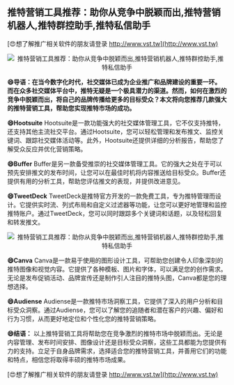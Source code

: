 ## **推特营销工具推荐：助你从竞争中脱颖而出,推特营销机器人,推特群控助手,推特私信助手**

[😍想了解推广相关软件的朋友请登录 http://www.vst.tw](http://www.vst.tw)

 <center><img src="https://vst.tw/MP4/tuiguang/png/6.png" alt="推特营销工具推荐：助你从竞争中脱颖而出,推特营销机器人,推特群控助手,推特私信助手"></center>

**😄导语：在当今数字化时代，社交媒体已成为企业推广和品牌建设的重要一环。而在众多社交媒体平台中，推特无疑是一个极具潜力的渠道。然而，如何在激烈的竞争中脱颖而出，将自己的品牌传播给更多的目标受众？本文将向您推荐几款强大的推特营销工具，帮助您实现推特市场的成功。**

**😄Hootsuite**
Hootsuite是一款功能强大的社交媒体管理工具，它不仅支持推特，还支持其他主流社交平台。通过Hootsuite，您可以轻松管理和发布推文、监控关键词、跟踪社交媒体活动等。此外，Hootsuite还提供详细的分析报告，帮助您了解受众反应并优化营销策略。

**😄Buffer**
Buffer是另一款备受推崇的社交媒体管理工具。它的强大之处在于可以预先安排推文的发布时间，让您可以在最佳时机将内容推送给目标受众。Buffer还提供有用的分析工具，帮助您评估推文的表现，并提供改进意见。

**😄TweetDeck**
TweetDeck是推特官方开发的一款免费工具，专为推特管理而设计。它提供实时流、列式布局和自定义过滤器等功能，让您可以更好地管理和监控推特账户。通过TweetDeck，您可以同时跟踪多个关键词和话题，以及轻松回复和转发推文。

 <center><img src="https://vst.tw/MP4/tuiguang/png/5.png" alt="推特营销工具推荐：助你从竞争中脱颖而出,推特营销机器人,推特群控助手,推特私信助手"></center>

**😄Canva**
Canva是一款易于使用的图形设计工具，可帮助您创建令人印象深刻的推特图像和视觉内容。它提供了各种模板、图片和字体，可以满足您的创作需求。无论是发布促销活动、品牌宣传还是制作引人注目的推特头图，Canva都是您的理想选择。

**😄Audiense**
Audiense是一款推特市场洞察工具，它提供了深入的用户分析和目标受众洞察。通过Audiense，您可以了解您的追随者和潜在客户的兴趣、偏好和行为习惯，从而更好地定位和个性化您的推特营销策略。

**😄结语：**
以上推特营销工具将帮助您在竞争激烈的推特市场中脱颖而出。无论是内容管理、发布时间安排、图像设计还是目标受众洞察，这些工具都能为您提供有力的支持。立足于自身品牌需求，选择适合您的推特营销工具，并善用它们的功能和特点，相信您将取得丰硕的推特市场成果。

[😍想了解推广相关软件的朋友请登录 http://www.vst.tw](http://www.vst.tw)



